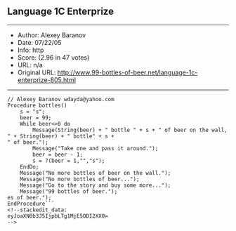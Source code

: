 
## Language 1C Enterprize ##
---
- Author: Alexey Baranov
- Date: 07/22/05
- Info: http
- Score:  (2.96 in 47 votes)
- URL: n/a
- Original URL: http://www.99-bottles-of-beer.net/language-1c-enterprize-805.html
---

```// calling by pressing button on form 
// Alexey Baranov wdayda@yahoo.com
Procedure bottles()
	s = "s";     
	beer = 99;
	While beer<>0 do
		Message(String(beer) + " bottle " + s + " of beer on the wall, " + String(beer) + " bottle" + s +
" of beer."); 
		Message("Take one and pass it around.");
		beer = beer - 1;
		s = ?(beer = 1,"","s");
	EndDo;
	Message("No more bottles of beer on the wall.");
	Message("No more bottles of beer...");
	Message("Go to the story and buy some more...");
	Message("99 bottles of beer.");
es of beer.");
EndProcedure```
<!--stackedit_data:
eyJoaXN0b3J5IjpbLTg1MjE5ODI2XX0=
-->